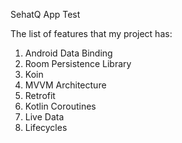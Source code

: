 SehatQ App Test

The list of features that my project has:
 1. Android Data Binding 
 2. Room Persistence Library
 3. Koin
 4. MVVM Architecture
 5. Retrofit
 6. Kotlin Coroutines
 7. Live Data
 8. Lifecycles

